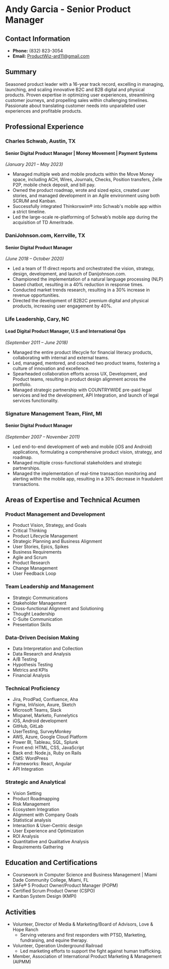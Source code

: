 # Andy Garcia - Senior Product Manager

## Contact Information
- **Phone:** (832) 823-3054
- **Email:** ProductWiz-ard11@gmail.com

## Summary
Seasoned product leader with a 16-year track record, excelling in managing, launching, and scaling innovative B2C and B2B digital and physical products. Proven expertise in optimizing user experiences, streamlining customer journeys, and propelling sales within challenging timelines. Passionate about translating customer needs into unparalleled user experiences and profitable products.

## Professional Experience

### Charles Schwab, Austin, TX
#### Senior Digital Product Manager | Money Movement | Payment Systems
*(January 2021 – May 2023)*
- Managed multiple web and mobile products within the Move Money space, including ACH, Wires, Journals, Checks, Position transfers, Zelle P2P, mobile check deposit, and bill pay.
- Owned the product roadmap, wrote and sized epics, created user stories, and managed development in an Agile environment using both SCRUM and Kanban.
- Successfully integrated Thinkorswim® into Schwab's mobile app within a strict timeline.
- Led the large-scale re-platforming of Schwab’s mobile app during the acquisition of TD Ameritrade.

### DaniJohnson.com, Kerrville, TX
#### Senior Digital Product Manager
*(June 2018 – October 2020)*
- Led a team of 11 direct reports and orchestrated the vision, strategy, design, development, and launch of Danijohnson.com.
- Championed the implementation of a natural language processing (NLP) based chatbot, resulting in a 40% reduction in response times.
- Conducted market trends research, resulting in a 30% increase in revenue opportunities.
- Directed the development of B2B2C premium digital and physical products, increasing user engagement by 40%.

### Life Leadership, Cary, NC
#### Lead Digital Product Manager, U.S and International Ops
*(September 2011 – June 2018)*
- Managed the entire product lifecycle for financial literacy products, collaborating with internal and external teams.
- Led, managed, mentored, and coached two product teams, fostering a culture of innovation and excellence.
- Spearheaded collaboration efforts across UX, Development, and Product teams, resulting in product design alignment across the portfolio.
- Managed strategic partnership with COUNTRYWIDE pre-paid legal services and led the development, API Integration, and launch of legal services functionality.

### Signature Management Team, Flint, MI
#### Senior Digital Product Manager
*(September 2007 – November 2011)*
- Led end-to-end development of web and mobile (iOS and Android) applications, formulating a comprehensive product vision, strategy, and roadmap.
- Managed multiple cross-functional stakeholders and strategic partnerships.
- Managed the implementation of real-time transaction monitoring and alerting within the mobile app, resulting in a 30% decrease in fraudulent transactions.

## Areas of Expertise and Technical Acumen
### Product Management and Development
- Product Vision, Strategy, and Goals
- Critical Thinking
- Product Lifecycle Management
- Strategic Planning and Business Alignment
- User Stories, Epics, Spikes
- Business Requirements
- Agile and Scrum
- Product Research
- Change Management
- User Feedback Loop

### Team Leadership and Management
- Strategic Communications
- Stakeholder Management
- Cross-functional Alignment and Solutioning
- Thought Leadership
- C-Suite Communication
- Presentation Skills

### Data-Driven Decision Making
- Data Interpretation and Collection
- Data Research and Analysis
- A/B Testing
- Hypothesis Testing
- Metrics and KPIs
- Financial Analysis

### Technical Proficiency
- Jira, ProdPad, Confluence, Aha
- Figma, InVision, Axure, Sketch
- Microsoft Teams, Slack
- Mixpanel, Marketo, Funnelytics
- iOS, Android development
- GitHub, GitLab
- UserTesting, SurveyMonkey
- AWS, Azure, Google Cloud Platform
- Power BI, Tableau, SQL, Splunk
- Front end: HTML, CSS, JavaScript
- Back end: Node.js, Ruby on Rails
- CMS: WordPress
- Frameworks: React, Angular
- API Integration

### Strategic and Analytical
- Vision Setting
- Product Roadmapping
- Risk Management
- Ecosystem Integration
- Alignment with Company Goals
- Statistical analysis
- Interaction & User-Centric design
- User Experience and Optimization
- ROI Analysis
- Quantitative and Qualitative Analysis
- Requirements Gathering

## Education and Certifications
- Coursework in Computer Science and Business Management | Miami Dade Community College, Miami, FL
- SAFe® 5 Product Owner/Product Manager (POPM)
- Certified Scrum Product Owner (CSPO)
- Kanban System Design (KMPI)

## Activities
- Volunteer, Director of Media & Marketing/Board of Advisors, Love & Hope Ranch
  - Serving veterans and first responders with PTSD, Marketing, fundraising, and equine therapy.
- Volunteer, Operation Underground Railroad
  - Led marketing efforts to support the fight against human trafficking.
- Member, Association of International Product Marketing & Management (AIPMM)
